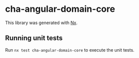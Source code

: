 # cha-angular-domain-core

This library was generated with [Nx](https://nx.dev).

## Running unit tests

Run `nx test cha-angular-domain-core` to execute the unit tests.
